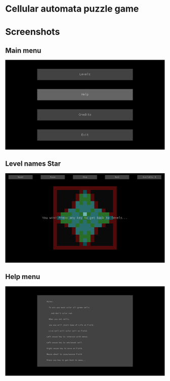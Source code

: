 # Cellular automata puzzle game

# Screenshots
## Main menu
![mainMenu](screenshots/mainMenu.png)
## Level names Star
![starLevel](screenshots/starLevel.png)
## Help menu
![helpMenu](screenshots/helpMenu.png)
